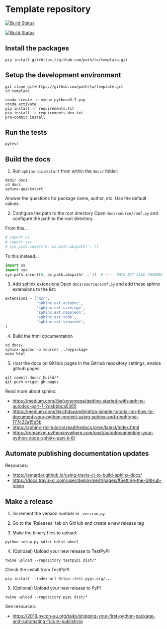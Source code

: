 # Template repository

[![Build Status](https://travis-ci.com/GenevieveBuckley/template.svg?branch=master)](https://travis-ci.com/GenevieveBuckley/template)

[![Build Status](https://readthedocs.org/projects/template/badge/?version=master)](https://template.readthedocs.io/en/master/?badge=master)



## Install the packages

```
pip install git+https://github.com/path/to/template.git
```

## Setup the development environment

```
git clone git+https://github.com/path/to/template.git
cd template
```

```
conda create -n myenv python=3.7 pip
conda activate
pip install -r requirements.txt
pip install -r requirements-dev.txt
pre-commit install
```

## Run the tests

```
pytest
```

## Build the docs
1. Run `sphinx-quickstart` from within the `docs/` folder:

```
mkdir docs
cd docs
sphinx-quickstart
```
Answer the questions for package name, author, etc. Use the default values.

2. Configure the path to the root directory
Open `docs/source/conf.py` and configure the path to the root directory.

From this...
```python
# import os
# import sys
# sys.path.insert(0, os.path.abspath('.'))
```

To this instead...
```python
import os
import sys
sys.path.insert(0, os.path.abspath('..'))  # <--- THIS BIT ALSO CHANGED!
```

3. Add sphinx extensions
Open `docs/source/conf.py` and add these sphinx extensions to the list:

```python
extensions = ['m2r',
              'sphinx.ext.autodoc',
              'sphinx.ext.coverage',
              'sphinx.ext.napoleon',
              'sphinx.ext.todo',
              'sphinx.ext.viewcode',
]
```


4. Build the html documentation
```
cd docs/
sphinx-apidoc -o source/ ../mypackage
make html
```

5. Host the docs on GitHub pages
In the GitHub repository settings, enable github pages.
```
git commit docs/_build/*
git push origin gh-pages
```

Read more about sphinx:
* https://medium.com/@eikonomega/getting-started-with-sphinx-autodoc-part-1-2cebbbca5365
* https://medium.com/@richdayandnight/a-simple-tutorial-on-how-to-document-your-python-project-using-sphinx-and-rinohtype-177c22a15b5b
* https://sphinx-rtd-tutorial.readthedocs.io/en/latest/index.html
* https://romanvm.pythonanywhere.com/post/autodocumenting-your-python-code-sphinx-part-ii-6/

## Automate publishing documentation updates


Resources:
* https://amarder.github.io/using-travis-ci-to-build-sphinx-docs/
* https://docs.travis-ci.com/user/deployment/pages/#Setting-the-GitHub-token

## Make a release

1. Increment the version number in `_version.py`

2. Go to the 'Releases' tab on GitHub and create a new release tag

3. Make the binary files to upload:
```
python setup.py sdist bdist_wheel
```

4. (Optioaal) Upload your new release to TestPyPI
```
twine upload --repository testpypi dist/*
```
Check the install from TestPyPI:
```
pip install --index-url https::test.pypi.org/...
```

5. (Optional) Upload your new release to PyPI
```
twine upload --repository pypi dist/*
```

See resources:
* https://2019.pycon-au.org/talks/shipping-your-first-python-package-and-automating-future-publishing
